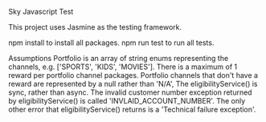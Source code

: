 Sky Javascript Test

This project uses Jasmine as the testing framework.

npm install to install all packages.
npm run test to run all tests.

Assumptions
Portfolio is an array of string enums representing the channels, e.g. ['SPORTS', 'KIDS', 'MOVIES'].
There is a maximum of 1 reward per portfolio channel packages.
Portfolio channels that don't have a reward are represented by a null rather than 'N/A',
The eligibilityService() is sync, rather than async.
The invalid customer number exception returned by eligibilityService() is called 'INVLAID_ACCOUNT_NUMBER'.
The only other error that eligibilityService() returns is a 'Technical failure exception'.